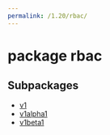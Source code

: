 ```yaml
---
permalink: /1.20/rbac/
---
```


# package rbac



## Subpackages

* [v1](rbac-v1.md)
* [v1alpha1](rbac-v1alpha1.md)
* [v1beta1](rbac-v1beta1.md)